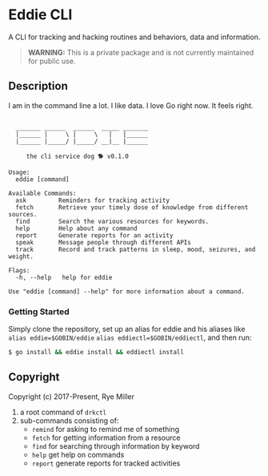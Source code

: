 Eddie CLI
=========

A CLI for tracking and hacking routines and behaviors, data and information.

> **WARNING:** This is a private package and is not currently maintained for public use.


Description
-----------

I am in the command line a lot. I like data. I love Go right now. It feels right.


```

  _______ ______  ______  _____ _______
  |______ |     \ |     \   |   |______
  |______ |_____/ |_____/ __|__ |______

     the cli service dog 🐕 v0.1.0

Usage:
  eddie [command]

Available Commands:
  ask         Reminders for tracking activity
  fetch       Retrieve your timely dose of knowledge from different sources.
  find        Search the various resources for keywords.
  help        Help about any command
  report      Generate reports for an activity
  speak       Message people through different APIs
  track       Record and track patterns in sleep, mood, seizures, and weight.

Flags:
  -h, --help   help for eddie

Use "eddie [command] --help" for more information about a command.

```

### Getting Started

Simply clone the repository, set up an alias for eddie and his aliases like `alias eddie=$GOBIN/eddie` `alias eddiectl=$GOBIN/eddiectl`, and then run:
```sh
$ go install && eddie install && eddiectl install
```


Copyright
---------

Copyright (c) 2017-Present, Rye Miller
1. a root command of `drkctl`
2. sub-commands consisting of:
    * `remind` for asking to remind me of something
    * `fetch` for getting information from a resource
    * `find` for searching through information by keyword
    * `help` get help on commands
    * `report` generate reports for tracked activities
